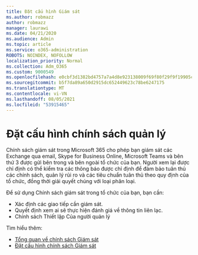 ```yaml
---
title: Đặt cấu hình Giám sát
ms.author: robmazz
author: robmazz
manager: laurawi
ms.date: 04/21/2020
ms.audience: Admin
ms.topic: article
ms.service: o365-administration
ROBOTS: NOINDEX, NOFOLLOW
localization_priority: Normal
ms.collection: Adm_O365
ms.custom: 9000549
ms.openlocfilehash: e0cbf3d1382bd4757a7a4d8e923138009f69f80f29f9f19905c88ea37ac1f0cd
ms.sourcegitcommit: b5f7da89a650d2915dc652449623c78be6247175
ms.translationtype: MT
ms.contentlocale: vi-VN
ms.lasthandoff: 08/05/2021
ms.locfileid: "53915465"
---
```

# <a name="configure-supervision-policies"></a>Đặt cấu hình chính sách quản lý

Chính sách giám sát trong Microsoft 365 cho phép bạn giám sát các Exchange qua email, Skype for Business Online, Microsoft Teams và bên thứ 3 được gửi bên trong và bên ngoài tổ chức của bạn. Người xem lại được chỉ định có thể kiểm tra các thông báo được chỉ định để đảm bảo tuân thủ các chính sách, quản lý rủi ro và các tiêu chuẩn tuân thủ theo quy định của tổ chức, đồng thời giải quyết chúng với loại phân loại.

Để sử dụng Chính sách giám sát trong tổ chức của bạn, bạn cần:

- Xác định các giao tiếp cần giám sát.
- Quyết định xem ai sẽ thực hiện đánh giá về thông tin liên lạc.
- Chính sách Thiết lập Của người quản lý

Tìm hiểu thêm:

- [Tổng quan về chính sách Giám sát](https://docs.microsoft.com/microsoft-365/compliance/supervision-policies)
- [Đặt cấu hình chính sách Giám sát](https://docs.microsoft.com/microsoft-365/compliance/configure-supervision-policies)
